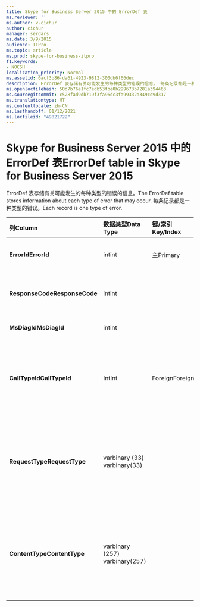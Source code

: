 ```yaml
---
title: Skype for Business Server 2015 中的 ErrorDef 表
ms.reviewer: ''
ms.author: v-cichur
author: cichur
manager: serdars
ms.date: 3/9/2015
audience: ITPro
ms.topic: article
ms.prod: skype-for-business-itpro
f1.keywords:
- NOCSH
localization_priority: Normal
ms.assetid: 6acf3b86-da61-4923-9812-300db6f66dec
description: ErrorDef 表存储有关可能发生的每种类型的错误的信息。 每条记录都是一种类型的错误。
ms.openlocfilehash: 50d7b76e1fc7edb53fbe0b299673b7281a394463
ms.sourcegitcommit: c528fad9db719f3fa96dc3fa99332a349cd9d317
ms.translationtype: MT
ms.contentlocale: zh-CN
ms.lasthandoff: 01/12/2021
ms.locfileid: "49821722"
---
```

# <a name="errordef-table-in-skype-for-business-server-2015"></a><span data-ttu-id="f4d4b-104">Skype for Business Server 2015 中的 ErrorDef 表</span><span class="sxs-lookup"><span data-stu-id="f4d4b-104">ErrorDef table in Skype for Business Server 2015</span></span>
 
<span data-ttu-id="f4d4b-105">ErrorDef 表存储有关可能发生的每种类型的错误的信息。</span><span class="sxs-lookup"><span data-stu-id="f4d4b-105">The ErrorDef table stores information about each type of error that may occur.</span></span> <span data-ttu-id="f4d4b-106">每条记录都是一种类型的错误。</span><span class="sxs-lookup"><span data-stu-id="f4d4b-106">Each record is one type of error.</span></span>
  
|<span data-ttu-id="f4d4b-107">**列**</span><span class="sxs-lookup"><span data-stu-id="f4d4b-107">**Column**</span></span>|<span data-ttu-id="f4d4b-108">**数据类型**</span><span class="sxs-lookup"><span data-stu-id="f4d4b-108">**Data Type**</span></span>|<span data-ttu-id="f4d4b-109">**键/索引**</span><span class="sxs-lookup"><span data-stu-id="f4d4b-109">**Key/Index**</span></span>|<span data-ttu-id="f4d4b-110">**Details**</span><span class="sxs-lookup"><span data-stu-id="f4d4b-110">**Details**</span></span>|
|:-----|:-----|:-----|:-----|
|<span data-ttu-id="f4d4b-111">**ErrorId**</span><span class="sxs-lookup"><span data-stu-id="f4d4b-111">**ErrorId**</span></span> <br/> |<span data-ttu-id="f4d4b-112">int</span><span class="sxs-lookup"><span data-stu-id="f4d4b-112">int</span></span>  <br/> |<span data-ttu-id="f4d4b-113">主</span><span class="sxs-lookup"><span data-stu-id="f4d4b-113">Primary</span></span>  <br/> |<span data-ttu-id="f4d4b-114">标识此类型错误的唯一 ID 号。</span><span class="sxs-lookup"><span data-stu-id="f4d4b-114">Unique ID number identifying this type of error.</span></span>  <br/> |
|<span data-ttu-id="f4d4b-115">**ResponseCode**</span><span class="sxs-lookup"><span data-stu-id="f4d4b-115">**ResponseCode**</span></span> <br/> |<span data-ttu-id="f4d4b-116">int</span><span class="sxs-lookup"><span data-stu-id="f4d4b-116">int</span></span>  <br/> | <br/> |<span data-ttu-id="f4d4b-117">与此错误关联的标准 SIP 响应代码。</span><span class="sxs-lookup"><span data-stu-id="f4d4b-117">Standard SIP response code associated with this error.</span></span>  <br/> |
|<span data-ttu-id="f4d4b-118">**MsDiagId**</span><span class="sxs-lookup"><span data-stu-id="f4d4b-118">**MsDiagId**</span></span> <br/> |<span data-ttu-id="f4d4b-119">int</span><span class="sxs-lookup"><span data-stu-id="f4d4b-119">int</span></span>  <br/> | <br/> |<span data-ttu-id="f4d4b-120">Microsoft 诊断 ID。</span><span class="sxs-lookup"><span data-stu-id="f4d4b-120">Microsoft Diagnostic ID.</span></span>  <br/> |
|<span data-ttu-id="f4d4b-121">**CallTypeId**</span><span class="sxs-lookup"><span data-stu-id="f4d4b-121">**CallTypeId**</span></span> <br/> |<span data-ttu-id="f4d4b-122">Int</span><span class="sxs-lookup"><span data-stu-id="f4d4b-122">Int</span></span>  <br/> |<span data-ttu-id="f4d4b-123">Foreign</span><span class="sxs-lookup"><span data-stu-id="f4d4b-123">Foreign</span></span>  <br/> |<span data-ttu-id="f4d4b-124">呼叫的类型。</span><span class="sxs-lookup"><span data-stu-id="f4d4b-124">Type of the call.</span></span> <span data-ttu-id="f4d4b-125">有关详细信息， [请参阅 Skype for Business Server 2015](calltype.md) 中的 CallType 表。</span><span class="sxs-lookup"><span data-stu-id="f4d4b-125">See the [CallType table in Skype for Business Server 2015](calltype.md) for more information.</span></span> <br/> |
|<span data-ttu-id="f4d4b-126">**RequestType**</span><span class="sxs-lookup"><span data-stu-id="f4d4b-126">**RequestType**</span></span> <br/> |<span data-ttu-id="f4d4b-127">varbinary (33) </span><span class="sxs-lookup"><span data-stu-id="f4d4b-127">varbinary(33)</span></span>  <br/> | <br/> |<span data-ttu-id="f4d4b-128">失败的请求的类型。</span><span class="sxs-lookup"><span data-stu-id="f4d4b-128">Type of request that failed.</span></span>  <br/> <span data-ttu-id="f4d4b-129">可以使用以下语法将此数据转换为文本格式：</span><span class="sxs-lookup"><span data-stu-id="f4d4b-129">This data can be converted to text format by using this syntax:</span></span>  <br/>  `cast(cast(RequestType as varbinary(max)) as varchar(max))` <br/> |
|<span data-ttu-id="f4d4b-130">**ContentType**</span><span class="sxs-lookup"><span data-stu-id="f4d4b-130">**ContentType**</span></span> <br/> |<span data-ttu-id="f4d4b-131">varbinary (257) </span><span class="sxs-lookup"><span data-stu-id="f4d4b-131">varbinary(257)</span></span>  <br/> | <br/> |<span data-ttu-id="f4d4b-132">失败的请求的内容类型。</span><span class="sxs-lookup"><span data-stu-id="f4d4b-132">Content type of the request that failed.</span></span>  <br/> <span data-ttu-id="f4d4b-133">可以使用以下语法将数据转换为文本格式：</span><span class="sxs-lookup"><span data-stu-id="f4d4b-133">This data can be converted to text format by using this syntaxt:</span></span>  <br/>  `cast(cast(ContentType as varbinary(max)) as varchar(max))` <br/> |
   

